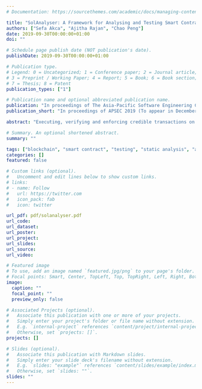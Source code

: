```yaml
---
# Documentation: https://sourcethemes.com/academic/docs/managing-content/

title: "SolAnalyser: A Framework for Analysing and Testing Smart Contracts"
authors: ["Sefa Akca", "Ajitha Rajan", "Chao Peng"]
date: 2019-09-30T00:00:00+01:00
doi: ""

# Schedule page publish date (NOT publication's date).
publishDate: 2019-09-30T00:00:00+01:00

# Publication type.
# Legend: 0 = Uncategorized; 1 = Conference paper; 2 = Journal article;
# 3 = Preprint / Working Paper; 4 = Report; 5 = Book; 6 = Book section;
# 7 = Thesis; 8 = Patent
publication_types: ["1"]

# Publication name and optional abbreviated publication name.
publication: "In proceedings of The Asia-Pacific Software Engineering Conference (APSEC) (To appear in December 2019)"
publication_short: "In proceedings of APSEC 2019 (To appear in December 2019)"

abstract: "Executing, verifying and enforcing credible transactions on permissionless blockchains is done using smart contracts. Smart contracts define and execute crucial agreements, and attacks exploiting their vulnerabilities can lead to huge losses, like the failure of the DAO smart contract that resulted in 50 million US Dollars worth of losses. A key challenge with smart contracts is ensuring their correctness and security.\n\nTo address this challenge, we present a fully automated technique, SolAnalyser, for vulnerability detection over Solidity smart contracts that uses both static and dynamic analysis. Analysis techniques for smart contracts in the literature rely on static analysis with a high rate of false positives or lack support for vulnerabilities like out of gas, unchecked send, timestamp dependency. We instrument the original smart contract with property checks and use dynamic analysis to tackle this problem. Our tool, SolAnalyser, supports automated detection of 8 different vulnerability types that currently lack wide support in existing tools, and can easily be extended to support other types. We also implemented a fault seeding tool that injects different types of vulnerabilities in smart contracts. We use the mutated contracts for assessing the effectiveness of different analysis tools.\n\nOur experiment uses 1838 real contracts from which we generate 12866 mutated contracts by artificially seeding 8 different vulnerability types. We evaluate the effectiveness of our technique in revealing the seeded vulnerabilities and compare against five existing popular analysis tools – Oyente, Securify, Maian, SmartCheck and Mythril. This is the first large scale evaluation of existing tools that compares their effectiveness by running them on a common set of contracts. We find that our technique outperforms all five existing tools in supporting detection of all 8 vulnerability types and in achieving higher precision and recall rate. SolAnalyser was also faster in analysing the different vulnerabilities than any of the existing tools in our experiment. Among existing tools, Securify achieved high precision in detecting integer overflow, underflow, and division by zero but had poor recall rates."

# Summary. An optional shortened abstract.
summary: ""

tags: ["blockchain", "smart contract", "testing", "static analysis", "assertions", "fault seeding"]
categories: []
featured: false

# Custom links (optional).
#   Uncomment and edit lines below to show custom links.
# links:
# - name: Follow
#   url: https://twitter.com
#   icon_pack: fab
#   icon: twitter

url_pdf: pdf/solanalyser.pdf
url_code:
url_dataset:
url_poster:
url_project:
url_slides:
url_source:
url_video:

# Featured image
# To use, add an image named `featured.jpg/png` to your page's folder. 
# Focal points: Smart, Center, TopLeft, Top, TopRight, Left, Right, BottomLeft, Bottom, BottomRight.
image:
  caption: ""
  focal_point: ""
  preview_only: false

# Associated Projects (optional).
#   Associate this publication with one or more of your projects.
#   Simply enter your project's folder or file name without extension.
#   E.g. `internal-project` references `content/project/internal-project/index.md`.
#   Otherwise, set `projects: []`.
projects: []

# Slides (optional).
#   Associate this publication with Markdown slides.
#   Simply enter your slide deck's filename without extension.
#   E.g. `slides: "example"` references `content/slides/example/index.md`.
#   Otherwise, set `slides: ""`.
slides: ""
---
```

